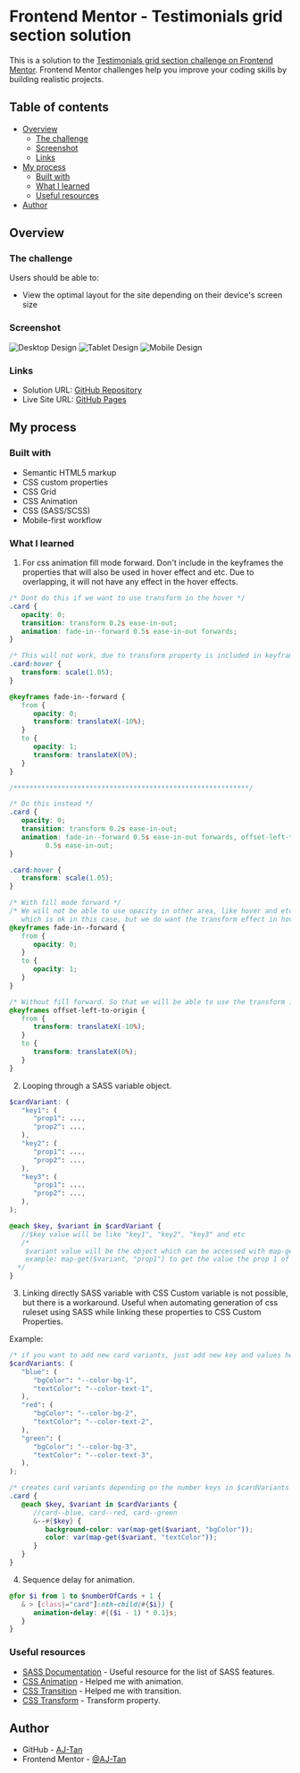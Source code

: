 # Frontend Mentor - Testimonials grid section solution

This is a solution to the [Testimonials grid section challenge on Frontend Mentor](https://www.frontendmentor.io/challenges/testimonials-grid-section-Nnw6J7Un7). Frontend Mentor challenges help you improve your coding skills by building realistic projects.

## Table of contents

-  [Overview](#overview)
   -  [The challenge](#the-challenge)
   -  [Screenshot](#screenshot)
   -  [Links](#links)
-  [My process](#my-process)
   -  [Built with](#built-with)
   -  [What I learned](#what-i-learned)
   -  [Useful resources](#useful-resources)
-  [Author](#author)

## Overview

### The challenge

Users should be able to:

-  View the optimal layout for the site depending on their device's screen size

### Screenshot

![Desktop Design](<screenshot/Design - Desktop Design - AJ.png>)
![Tablet Design](<screenshot/Design - Tablet Design - AJ.png>)
![Mobile Design](<screenshot/Design - Mobile Design - AJ.png>)

### Links

-  Solution URL: [GitHub Repository](https://github.com/AJ-Tan/7.-Frontend-Mentor---Testimonial-Grid-HTML-SASS-)
-  Live Site URL: [GitHub Pages](https://aj-tan.github.io/7.-Frontend-Mentor---Testimonial-Grid-HTML-SASS-/)

## My process

### Built with

-  Semantic HTML5 markup
-  CSS custom properties
-  CSS Grid
-  CSS Animation
-  CSS (SASS/SCSS)
-  Mobile-first workflow

### What I learned

1. For css animation fill mode forward. Don't include in the keyframes the properties that will also be used in
   hover effect and etc. Due to overlapping, it will not have any effect in the hover effects.

```css
/* Dont do this if we want to use transform in the hover */
.card {
   opacity: 0;
   transition: transform 0.2s ease-in-out;
   animation: fade-in--forward 0.5s ease-in-out forwards;
}

/* This will not work, due to transform property is included in keyframe with fill mode forwards */
.card:hover {
   transform: scale(1.05);
}

@keyframes fade-in--forward {
   from {
      opacity: 0;
      transform: translateX(-10%);
   }
   to {
      opacity: 1;
      transform: translateX(0%);
   }
}

/***********************************************************/

/* Do this instead */
.card {
   opacity: 0;
   transition: transform 0.2s ease-in-out;
   animation: fade-in--forward 0.5s ease-in-out forwards, offset-left-to-origin
         0.5s ease-in-out;
}

.card:hover {
   transform: scale(1.05);
}

/* With fill mode forward */
/* We will not be able to use opacity in other area, like hover and etc for the card class.
   which is ok in this case, but we do want the transform effect in hover. */
@keyframes fade-in--forward {
   from {
      opacity: 0;
   }
   to {
      opacity: 1;
   }
}

/* Without fill forward. So that we will be able to use the transform in hover */
@keyframes offset-left-to-origin {
   from {
      transform: translateX(-10%);
   }
   to {
      transform: translateX(0%);
   }
}
```

2. Looping through a SASS variable object.

```scss
$cardVariant: (
   "key1": (
      "prop1": ...,
      "prop2": ...,
   ),
   "key2": (
      "prop1": ...,
      "prop2": ...,
   ),
   "key3": (
      "prop1": ...,
      "prop2": ...,
   ),
);

@each $key, $variant in $cardVariant {
   //$key value will be like "key1", "key2", "key3" and etc
   /* 
    $variant value will be the object which can be accessed with map-get()
    example: map-get($variant, "prop1") to get the value the prop 1 of the current set.
  */
}
```

3. Linking directly SASS variable with CSS Custom variable is not possible, but there is a workaround.
   Useful when automating generation of css ruleset using SASS while linking these properties to CSS Custom Properties.

Example:

```scss
/* if you want to add new card variants, just add new key and values here */
$cardVariants: (
   "blue": (
      "bgColor": "--color-bg-1",
      "textColor": "--color-text-1",
   ),
   "red": (
      "bgColor": "--color-bg-2",
      "textColor": "--color-text-2",
   ),
   "green": (
      "bgColor": "--color-bg-3",
      "textColor": "--color-text-3",
   ),
);

/* creates card variants depending on the number keys in $cardVariants! */
.card {
   @each $key, $variant in $cardVariants {
      //card--blue, card--red, card--green
      &--#{$key} {
         background-color: var(map-get($variant, "bgColor"));
         color: var(map-get($variant, "textColor"));
      }
   }
}
```

4. Sequence delay for animation.

```scss
@for $i from 1 to $numberOfCards + 1 {
   & > [class|="card"]:nth-child(#{$i}) {
      animation-delay: #{($i - 1) * 0.1}s;
   }
}
```

### Useful resources

-  [SASS Documentation](https://sass-lang.com/documentation/) - Useful resource for the list of SASS features.
-  [CSS Animation](https://www.w3schools.com/css/css3_animations.asp) - Helped me with animation.
-  [CSS Transition](https://www.w3schools.com/css/css3_transitions.asp) - Helped me with transition.
-  [CSS Transform](https://www.w3schools.com/cssref/css3_pr_transform.php) - Transform property.

## Author

-  GitHub - [AJ-Tan](https://github.com/AJ-Tan)
-  Frontend Mentor - [@AJ-Tan](https://www.frontendmentor.io/profile/AJ-Tan)
